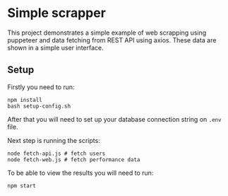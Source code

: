 # Simple scrapper

This project demonstrates a simple example of web scrapping using puppeteer and data fetching from REST API using axios.
These data are shown in a simple user interface.

## Setup 

Firstly you need to run:
```console
npm install
bash setup-config.sh
```
After that you will need to set up your database connection string on `.env` file.

Next step is running the scripts:

```console
node fetch-api.js # fetch users
node fetch-web.js # fetch performance data
```

To be able to view the results you will need to run:
```
npm start
```
